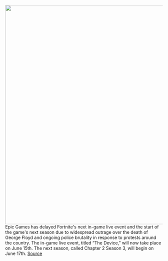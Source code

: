 <img src='https://cdn.vox-cdn.com/thumbor/jA_iLKRjqVR4ZqJDsNsWTzRBuWs=/0x0:1173x660/1200x800/filters:focal(465x243:651x429)/cdn.vox-cdn.com/uploads/chorus_image/image/66892328/Screen_Shot_2019_10_15_at_6.23.15_PM.0.png' width='700px' /><br/>
Epic Games has delayed Fortnite's next in-game live event and the start of the game's next season due to widespread outrage over the death of George Floyd and ongoing police brutality in response to protests around the country. The in-game live event, titled “The Device,” will now take place on June 15th. The next season, called Chapter 2 Season 3, will begin on June 17th.
<a href='https://www.theverge.com/2020/6/3/21279829/fortnite-epic-games-device-live-event-chapter-2-season-3-delayed-protests'> Source <a/>